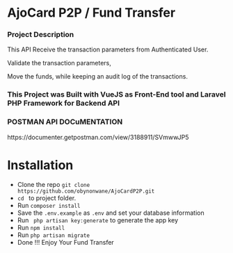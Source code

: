 <!-- <p align="center"><img src="https://photos.google.com/photo/AF1QipPWIhEDtkUKnKtx-QlHDZiu6Mj3ZpVPFiNNSQ2E" width="400"></p>

<p align="center">
<a href="https://travis-ci.org/laravel/framework"><img src="https://travis-ci.org/laravel/framework.svg" alt="Build Status"></a>
<a href="https://packagist.org/packages/laravel/framework"><img src="https://poser.pugx.org/laravel/framework/d/total.svg" alt="Total Downloads"></a>
<a href="https://packagist.org/packages/laravel/framework"><img src="https://poser.pugx.org/laravel/framework/v/stable.svg" alt="Latest Stable Version"></a>
<a href="https://packagist.org/packages/laravel/framework"><img src="https://poser.pugx.org/laravel/framework/license.svg" alt="License"></a>
</p> -->




<h1> AjoCard P2P / Fund Transfer</h1>
<h3>Project Description </h3>
<p>This API Receive the transaction parameters from Authenticated User.</p>
<p>Validate the transaction parameters, </p>
<p>Move the funds, while keeping an audit log of the transactions.</p>

<h3> This Project was Built with VueJS as Front-End tool and Laravel PHP Framework for Backend API</h3>
<p>
<h3>POSTMAN API DOCuMENTATION</h3>
<p>https://documenter.getpostman.com/view/3188911/SVmwwJP5</p>

<h1>Installation</h1>

<ul>
<li>Clone the repo <code>git clone https://github.com/obynonwane/AjoCardP2P.git</code></li>
<li><code>cd </code> to project folder.</li>
<li>Run <code>composer install</code></li>
<li>Save the <code>.env.example</code> as <code>.env</code> and set your database information</li>
<li>Run <code> php artisan key:generate</code> to generate the app key</li>
<li>Run <code>npm install</code></li>
<li>Run <code>php artisan migrate</code></li>
<li>Done !!! Enjoy Your Fund Transfer</li>
</ul>
